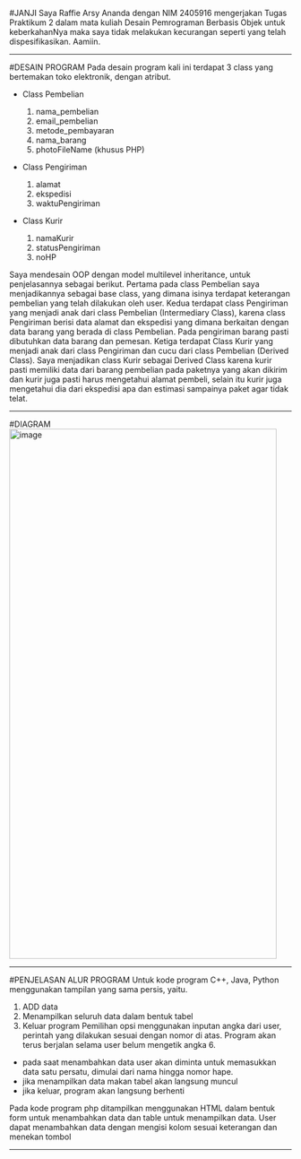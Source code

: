#JANJI
Saya Raffie Arsy Ananda dengan NIM 2405916 mengerjakan Tugas Praktikum 2 dalam mata kuliah Desain Pemrograman Berbasis Objek untuk keberkahanNya maka saya tidak melakukan kecurangan seperti yang telah dispesifikasikan. Aamiin.
<hr>

#DESAIN PROGRAM
Pada desain program kali ini terdapat 3 class yang bertemakan toko elektronik, dengan atribut.
- Class Pembelian
  1. nama_pembelian
  2. email_pembelian
  3. metode_pembayaran
  4. nama_barang
  5. photoFileName (khusus PHP)
 
- Class Pengiriman
  1. alamat
  2. ekspedisi
  3. waktuPengiriman
 
- Class Kurir
  1. namaKurir
  2. statusPengiriman
  3. noHP
 
Saya mendesain OOP dengan model multilevel inheritance, untuk penjelasannya sebagai berikut.
  Pertama pada class Pembelian saya menjadikannya sebagai base class, yang dimana isinya terdapat keterangan pembelian yang telah dilakukan oleh user.
  Kedua terdapat class Pengiriman yang menjadi anak dari class Pembelian (Intermediary Class), karena class Pengiriman berisi data alamat dan ekspedisi yang dimana berkaitan dengan data barang yang berada di class Pembelian. Pada pengiriman   barang pasti dibutuhkan data barang dan pemesan.
  Ketiga terdapat Class Kurir yang menjadi anak dari class Pengiriman dan cucu dari class Pembelian (Derived Class). Saya menjadikan class Kurir sebagai Derived Class karena kurir pasti memiliki data dari barang pembelian pada paketnya yang   akan dikirim dan kurir juga pasti harus mengetahui alamat pembeli, selain itu kurir juga mengetahui dia dari ekspedisi apa dan estimasi sampainya paket agar tidak telat.
<hr>

#DIAGRAM
<img width="477" height="946" alt="image" src="https://github.com/user-attachments/assets/af98260c-35a2-48ec-b1e8-bcdeb4605a6d" />
<hr>

#PENJELASAN ALUR PROGRAM
Untuk kode program C++, Java, Python menggunakan tampilan yang sama persis, yaitu.
  1. ADD data
  2. Menampilkan seluruh data dalam bentuk tabel
  3. Keluar program
Pemilihan opsi menggunakan inputan angka dari user, perintah yang dilakukan sesuai dengan nomor di atas. Program akan terus berjalan selama user belum mengetik angka 6.
  - pada saat menambahkan data user akan diminta untuk memasukkan data satu persatu, dimulai dari nama hingga nomor hape.
  - jika menampilkan data makan tabel akan langsung muncul
  - jika keluar, program akan langsung berhenti

Pada kode program php ditampilkan menggunakan HTML dalam bentuk form untuk menambahkan data dan table untuk menampilkan data. User dapat menambahkan data dengan mengisi kolom sesuai keterangan dan menekan tombol 
<hr>

#

